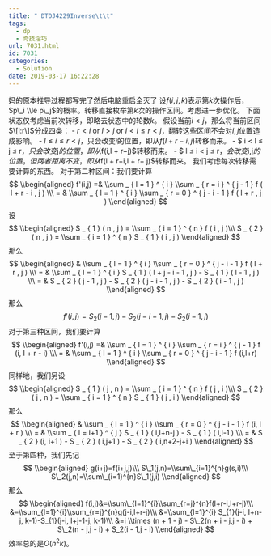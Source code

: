 ```yaml
---
title: " DTOJ4229Inverse\t\t"
tags:
  - dp
  - 奇技淫巧
url: 7031.html
id: 7031
categories:
  - Solution
date: 2019-03-17 16:22:28
---
```


妈的原本推导过程都写完了然后电脑重启全灭了 设$f(i,j,k)$表示第$k$次操作后，$p\_i \\le p\_j$的概率。转移直接枚举第$k$次的操作区间。考虑进一步优化。 下面状态仅考虑当前次转移，即略去状态中的轮数$k$。 假设当前$i<j$，那么将当前区间$\[l:r\]$分成四类： - $r < i​$ or $l > j​$ or $i < l ≤ r < j​$，翻转这些区间不会对$i,j​$位置造成影响。 - $l ≤ i ≤ r < j$，只会改变$i$的位置，即从$f(l + r−i,j)$转移而来。 - $ i < l ≤ j ≤ r$，只会改变$j$的位置，即从$f(i,l + r−j)$转移而来。 - $ l ≤ i < j ≤ r$，会改变$i,j$的位置，但两者距离不变，即从$f(l + r−i,l + r− j)$转移而来。 我们考虑每次转移需要计算的东西。 对于第二种区间：我们要计算 $$ \\begin{aligned} f'(i,j) =& \\sum _ { l = 1 } ^ { i } \\sum _ { r = i } ^ { j - 1 } f ( l + r - i , j ) \\\ = & \\sum _ { l = 1 } ^ { i } \\sum _ { r = 0 } ^ { j - i - 1 } f ( l + r , j ) \\end{aligned} $$ 设 $$ \\begin{aligned} S _ { 1 } ( n , j ) = \\sum _ { i = 1 } ^ { n } f ( i , j )\\\ S _ { 2 } ( n , j ) = \\sum _ { i = 1 } ^ { n } S _ { 1 } ( i , j ) \\end{aligned} $$ 那么 $$ \\begin{aligned} & \\sum _ { l = 1 } ^ { i } \\sum _ { r = 0 } ^ { j - i - 1 } f ( l + r , j ) \\\ = & \\sum _ { l = 1 } ^ { i } S _ { 1 } ( l + j - i - 1 , j ) - S _ { 1 } ( l - 1 , j ) \\\ = & S _ { 2 } ( j - 1 , j ) - S _ { 2 } ( j - i - 1 , j ) - S _ { 2 } ( i - 1 , j ) \\end{aligned} $$ 那么 $$ f'(i,j)=S _ { 2 } ( j - 1 , j ) - S _ { 2 } ( j - i - 1 , j ) - S _ { 2 } ( i - 1 , j ) $$ 对于第三种区间，我们要计算 $$ \\begin{aligned} f'(i,j) =& \\sum _ { l = 1 } ^ { i } \\sum _ { r = i } ^ { j - 1 } f (i, l + r - i) \\\ = & \\sum _ { l = 1 } ^ { i } \\sum _ { r = 0 } ^ { j - i - 1 } f (i,l+r) \\end{aligned} $$ 同样地，我们另设 $$ \\begin{aligned} S _ { 1 } ( j , n ) = \\sum _ { i = 1 } ^ { n } f ( j , i )\\\ S _ { 2 } ( j , n ) = \\sum _ { i = 1 } ^ { n } S _ { 1 } ( j , i ) \\end{aligned} $$ 那么 $$ \\begin{aligned} & \\sum _ { l = 1 } ^ { i } \\sum _ { r = 0 } ^ { j - i - 1 } f (i, l + r ) \\\ = & \\sum _ { l = i+1 } ^ { j } S _ { 1 } ( i,l+n-j ) - S _ { 1 } ( i,l-1 ) \\\ = & S _ { 2 } (i, i+1 ) - S _ { 2 } ( i,j+1 ) - S _ { 2 } ( i,n+2-j+i ) \\end{aligned} $$ 至于第四种，我们先记 $$ \\begin{aligned} g(i+j)=f(i+j,j)\\\ S\_1(j,n)=\\sum\_{i=1}^{n}g(s,i)\\\ S\_2(j,n)=\\sum\_{i=1}^{n}S\_1(j,i) \\end{aligned} $$ 那么 $$ \\begin{aligned} f(i,j)&=\\sum\_{l=1}^{i}\\sum_{r=j}^{n}f(l+r-i,l+r-j)\\\ &=\\sum_{l=1}^{i}\\sum_{r=j}^{n}g(j-i,l+r-j)\\\ &=\\sum_{l=1}^{i} S_{1}(j-i, l+n-j, k-1)-S_{1}(j-i, l+j-1-j, k-1)\\\ &=i \\times (n + 1 - j) - S\_2(n + i - j,j - i) + S\_2(n - j,j - i) + S_2(i - 1,j - i) \\end{aligned} $$ 效率总的是$O(n^2 k)$。